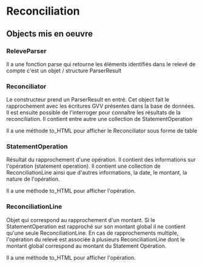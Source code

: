 # Reconciliation

## Objects mis en oeuvre

### ReleveParser

Il a une fonction parse qui retourne les éléments identifiés dans le relevé de compte c'est un objet / structure ParserResult

### Reconciliator

Le constructeur prend un ParserResult en entré. Cet object fait le rapprochement avec les écritures GVV présentes dans la base de données. Il est ensuite possible de l'interroger pour connaître les résultats de la reconciliation. 
Il contient entre autre une collection de StatementOperation

Il a une méthode to_HTML pour afficher le Reconciliator sous forme de table

### StatementOperation

Résultat du rapprochement d'une opération. Il contient des informations sur l'opération (statement operation). 
Il contient une collection de ReconciliationLine ainsi que d'autres informations, la date, le montant, la nature de l'opération.

Il a une méthode to_HTML pour afficher l'opération.

### ReconciliationLine

Objet qui correspond au rapprochement d'un montant. Si le StatementOperation est rapproché sur son montant global il ne contient qu'une seule ReconciliationLine. En cas de rapprochements multiple, l'opération du relevé est associée à plusieurs ReconciliationLine dont le montant global correspond au montant du Statement Opération.

Il a une méthode to_HTML pour afficher l'opération.




